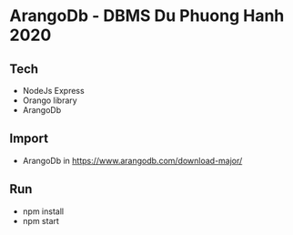 # ArangoDb - DBMS Du Phuong Hanh 2020
## Tech
- NodeJs Express
- Orango library
- ArangoDb
## Import 
- ArangoDb in https://www.arangodb.com/download-major/
## Run
- npm install
- npm start

